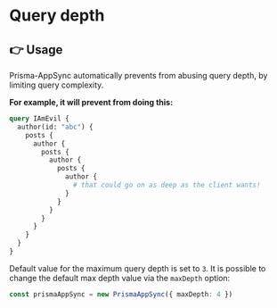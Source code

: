 # Query depth

## 👉 Usage

Prisma-AppSync automatically prevents from abusing query depth, by limiting query complexity.

**For example, it will prevent from doing this:**

```graphql
query IAmEvil {
  author(id: "abc") {
    posts {
      author {
        posts {
          author {
            posts {
              author {
                # that could go on as deep as the client wants!
              }
            }
          }
        }
      }
    }
  }
}
```

Default value for the maximum query depth is set to `3`. It is possible to change the default max depth value via the `maxDepth` option:

```ts
const prismaAppSync = new PrismaAppSync({ maxDepth: 4 })
```
